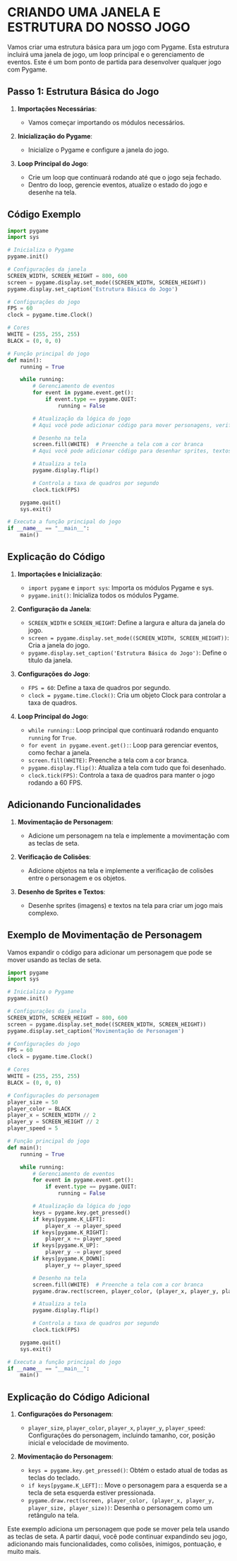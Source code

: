 # CRIANDO UMA JANELA E ESTRUTURA DO NOSSO JOGO
Vamos criar uma estrutura básica para um jogo com Pygame. Esta estrutura incluirá uma janela de jogo, um loop principal e o gerenciamento de eventos. Este é um bom ponto de partida para desenvolver qualquer jogo com Pygame.

## Passo 1: Estrutura Básica do Jogo
1. **Importações Necessárias**:
   - Vamos começar importando os módulos necessários.

2. **Inicialização do Pygame**:
   - Inicialize o Pygame e configure a janela do jogo.

3. **Loop Principal do Jogo**:
   - Crie um loop que continuará rodando até que o jogo seja fechado.
   - Dentro do loop, gerencie eventos, atualize o estado do jogo e desenhe na tela.

## Código Exemplo
```python
import pygame
import sys

# Inicializa o Pygame
pygame.init()

# Configurações da janela
SCREEN_WIDTH, SCREEN_HEIGHT = 800, 600
screen = pygame.display.set_mode((SCREEN_WIDTH, SCREEN_HEIGHT))
pygame.display.set_caption('Estrutura Básica do Jogo')

# Configurações do jogo
FPS = 60
clock = pygame.time.Clock()

# Cores
WHITE = (255, 255, 255)
BLACK = (0, 0, 0)

# Função principal do jogo
def main():
    running = True

    while running:
        # Gerenciamento de eventos
        for event in pygame.event.get():
            if event.type == pygame.QUIT:
                running = False

        # Atualização da lógica do jogo
        # Aqui você pode adicionar código para mover personagens, verificar colisões, etc.

        # Desenho na tela
        screen.fill(WHITE)  # Preenche a tela com a cor branca
        # Aqui você pode adicionar código para desenhar sprites, textos, etc.

        # Atualiza a tela
        pygame.display.flip()

        # Controla a taxa de quadros por segundo
        clock.tick(FPS)

    pygame.quit()
    sys.exit()

# Executa a função principal do jogo
if __name__ == "__main__":
    main()
```

## Explicação do Código
1. **Importações e Inicialização**:
   - `import pygame` e `import sys`: Importa os módulos Pygame e sys.
   - `pygame.init()`: Inicializa todos os módulos Pygame.

2. **Configuração da Janela**:
   - `SCREEN_WIDTH` e `SCREEN_HEIGHT`: Define a largura e altura da janela do jogo.
   - `screen = pygame.display.set_mode((SCREEN_WIDTH, SCREEN_HEIGHT))`: Cria a janela do jogo.
   - `pygame.display.set_caption('Estrutura Básica do Jogo')`: Define o título da janela.

3. **Configurações do Jogo**:
   - `FPS = 60`: Define a taxa de quadros por segundo.
   - `clock = pygame.time.Clock()`: Cria um objeto Clock para controlar a taxa de quadros.

4. **Loop Principal do Jogo**:
   - `while running:`: Loop principal que continuará rodando enquanto `running` for `True`.
   - `for event in pygame.event.get():`: Loop para gerenciar eventos, como fechar a janela.
   - `screen.fill(WHITE)`: Preenche a tela com a cor branca.
   - `pygame.display.flip()`: Atualiza a tela com tudo que foi desenhado.
   - `clock.tick(FPS)`: Controla a taxa de quadros para manter o jogo rodando a 60 FPS.

## Adicionando Funcionalidades
1. **Movimentação de Personagem**:
   - Adicione um personagem na tela e implemente a movimentação com as teclas de seta.

2. **Verificação de Colisões**:
   - Adicione objetos na tela e implemente a verificação de colisões entre o personagem e os objetos.

3. **Desenho de Sprites e Textos**:
   - Desenhe sprites (imagens) e textos na tela para criar um jogo mais complexo.

## Exemplo de Movimentação de Personagem
Vamos expandir o código para adicionar um personagem que pode se mover usando as teclas de seta.

```python
import pygame
import sys

# Inicializa o Pygame
pygame.init()

# Configurações da janela
SCREEN_WIDTH, SCREEN_HEIGHT = 800, 600
screen = pygame.display.set_mode((SCREEN_WIDTH, SCREEN_HEIGHT))
pygame.display.set_caption('Movimentação de Personagem')

# Configurações do jogo
FPS = 60
clock = pygame.time.Clock()

# Cores
WHITE = (255, 255, 255)
BLACK = (0, 0, 0)

# Configurações do personagem
player_size = 50
player_color = BLACK
player_x = SCREEN_WIDTH // 2
player_y = SCREEN_HEIGHT // 2
player_speed = 5

# Função principal do jogo
def main():
    running = True

    while running:
        # Gerenciamento de eventos
        for event in pygame.event.get():
            if event.type == pygame.QUIT:
                running = False

        # Atualização da lógica do jogo
        keys = pygame.key.get_pressed()
        if keys[pygame.K_LEFT]:
            player_x -= player_speed
        if keys[pygame.K_RIGHT]:
            player_x += player_speed
        if keys[pygame.K_UP]:
            player_y -= player_speed
        if keys[pygame.K_DOWN]:
            player_y += player_speed

        # Desenho na tela
        screen.fill(WHITE)  # Preenche a tela com a cor branca
        pygame.draw.rect(screen, player_color, (player_x, player_y, player_size, player_size))

        # Atualiza a tela
        pygame.display.flip()

        # Controla a taxa de quadros por segundo
        clock.tick(FPS)

    pygame.quit()
    sys.exit()

# Executa a função principal do jogo
if __name__ == "__main__":
    main()
```

## Explicação do Código Adicional
1. **Configurações do Personagem**:
   - `player_size`, `player_color`, `player_x`, `player_y`, `player_speed`: Configurações do personagem, incluindo tamanho, cor, posição inicial e velocidade de movimento.

2. **Movimentação do Personagem**:
   - `keys = pygame.key.get_pressed()`: Obtém o estado atual de todas as teclas do teclado.
   - `if keys[pygame.K_LEFT]:`: Move o personagem para a esquerda se a tecla de seta esquerda estiver pressionada.
   - `pygame.draw.rect(screen, player_color, (player_x, player_y, player_size, player_size))`: Desenha o personagem como um retângulo na tela.

Este exemplo adiciona um personagem que pode se mover pela tela usando as teclas de seta. A partir daqui, você pode continuar expandindo seu jogo, adicionando mais funcionalidades, como colisões, inimigos, pontuação, e muito mais. 